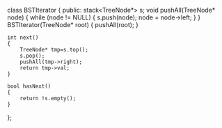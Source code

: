 class BSTIterator {
public:
    stack<TreeNode*> s;
    void pushAll(TreeNode* node)
    {
        while (node != NULL) 
        {
            s.push(node);
            node = node->left;
        }
    }
    BSTIterator(TreeNode* root) 
    {
        pushAll(root);
    }
    
    int next() 
    {
        TreeNode* tmp=s.top();
        s.pop();
        pushAll(tmp->right);
        return tmp->val;
    }
    
    bool hasNext() 
    {
        return !s.empty();   
    }
};